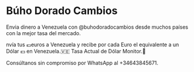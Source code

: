 # Búho Dorado Cambios

Envia dinero a Venezuela con @buhodoradocambios desde muchos países con la mejor tasa del mercado.

nvía tus 💶euros a Venezuela y recibe por cada Euro el equivalente a un Dólar 💵 en Venezuela.🇻🇪
Tasa Actual de Dólar Monitor.🤑

Consúltanos sin compromiso por WhatsApp al +34643845671.

